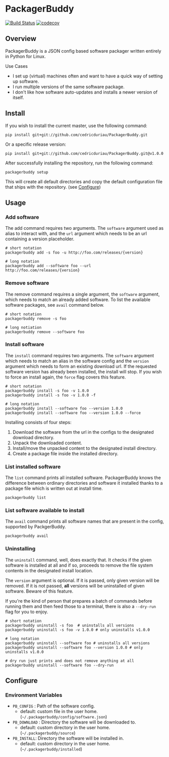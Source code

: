 # PackagerBuddy

[![Build Status](https://travis-ci.org/cedricduriau/packagerbuddy.svg?branch=master)](https://travis-ci.org/cedricduriau/packagerbuddy)
[![codecov](https://codecov.io/gh/cedricduriau/packagerbuddy/branch/master/graph/badge.svg)](https://codecov.io/gh/cedricduriau/packagerbuddy)

## Overview

PackagerBuddy is a JSON config based software packager written entirely in Python for Linux.

Use Cases

- I set up (virtual) machines often and want to have a quick way of setting up software.
- I run multiple versions of the same software package.
- I don't like how software auto-updates and installs a newer version 
of itself.

## Install

If you wish to install the current master, use the following command:

`pip install git+git://github.com/cedricduriau/PackagerBuddy.git`

Or a specific release version:

`pip install git+git://github.com/cedricduriau/PackagerBuddy.git@v1.0.0`

After successfully installing the repository, run the following command:

`packagerbuddy setup`

This will create all default directories and copy the default configuration file that ships with the repository. (see [Configure](#Configure))

## Usage

### Add software
The add command requires two arguments. The `software` argument used as alias to interact with, and the `url` argument which needs to be an url containing a version placeholder.

```
# short notation
packagerbuddy add -s foo -u http://foo.com/releases/{version}

# long notation
packagerbuddy add --software foo --url http://foo.com/releases/{version}
```

### Remove software

The remove command requires a single argument, the `software` argument, which needs to match an already added software. To list the available software packages, see `avail` command below.

```
# short notation
packagerbuddy remove -s foo

# long notiation
packagerbuddy remove --software foo
```

### Install software
The `install` command requires two arguments. The `software` argument which needs to match an alias in the software config and the `version` argument which needs to form an existing download url. If the requested software version has already been installed, the install will stop. If you wish to force an install 
again, the `force` flag covers this feature.

```
# short notation
packagerbuddy install -s foo -v 1.0.0
packagerbuddy install -s foo -v 1.0.0 -f

# long notation
packagerbuddy install --software foo --version 1.0.0
packagerbuddy install --software foo --version 1.0.0 --force
```

Installing consists of four steps:

1. Download the software from the url in the configs to the designated download directory.
2. Unpack the downloaded content.
3. Install/move the unpacked content to the designated install directory.
4. Create a package file inside the installed directory.

### List installed software
The `list` command prints all installed software. PackagerBuddy knows the difference between ordinary directories and software it installed thanks to a package file which is written out at install time.
```
packagerbuddy list
```

### List software available to install
The `avail` command prints all software names that are present in the config, supported by PackgerBuddy.
```
packagerbuddy avail
```

### Uninstalling
The `uninstall` command, well, does exactly that. It checks if the given software is installed at all and if so, proceeds to remove the file system contents in the designated install location.

The `version` argument is optional. If it is passed, only given version will be removed. If it is not passed, **all** versions will be uninstalled of given software. Beware of this feature.

If you're the kind of person that prepares a batch of commands before running them and then feed those to a terminal, there is also a `--dry-run` flag for you to enjoy.
```
# short notation
packagerbuddy uninstall -s foo  # uninstalls all versions
packagerbuddy uninstall -s foo -v 1.0.0 # only uninstalls v1.0.0

# long notation
packagerbuddy uninstall --software foo # uninstalls all versions
packagerbuddy uninstall --software foo --version 1.0.0 # only uninstalls v1.0.0

# dry run just prints and does not remove anything at all
packagerbuddy uninstall --software foo --dry-run
```


## Configure

### Environment Variables

* `PB_CONFIG` : Path of the software config.
  * default: custom file in the user home. (`~/.packagerbuddy/config/software.json`)
* `PB_DOWNLOAD` : Directory the software will be downloaded to.
  * default: custom directory in the user home. (`~/.packagerbuddy/source`)
* `PB_INSTALL`: Directory the software will be installed in.
  * default: custom directory in the user home. (`~/.packagerbuddy/installed`)
